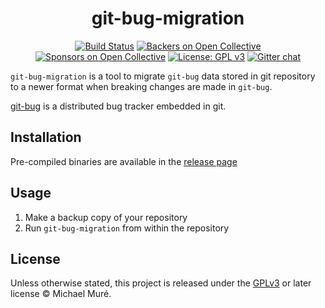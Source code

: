 <h1 align="center">git-bug-migration</h1>

<div align="center">

[![Build Status](https://travis-ci.com/MichaelMure/git-bug-migration.svg?branch=master)](https://travis-ci.org/MichaelMure/git-bug-migration)
[![Backers on Open Collective](https://opencollective.com/git-bug/backers/badge.svg)](#backers)
[![Sponsors on Open Collective](https://opencollective.com/git-bug/sponsors/badge.svg)](#sponsors)
[![License: GPL v3](https://img.shields.io/badge/License-GPLv3+-blue.svg)](http://www.gnu.org/licenses/gpl-3.0)
[![Gitter chat](https://badges.gitter.im/gitterHQ/gitter.png)](https://gitter.im/the-git-bug/Lobby)

</div>

`git-bug-migration` is a tool to migrate `git-bug` data stored in git repository to a newer format when breaking changes are made in `git-bug`.

[git-bug](https://github.com/MichaelMure/git-bug) is a distributed bug tracker embedded in git. 

## Installation

Pre-compiled binaries are available in the [release page](https://github.com/MichaelMure/git-bug-migration/releases/latest)

## Usage

1. Make a backup copy of your repository
1. Run `git-bug-migration` from within the repository

## License

Unless otherwise stated, this project is released under the [GPLv3](LICENSE) or later license © Michael Muré.